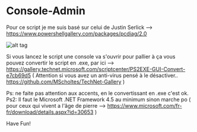 # Console-Admin

Pour ce script je me suis basé sur celui de Justin Serlick --> https://www.powershellgallery.com/packages/pcdiag/2.0

![alt tag](https://i.imgur.com/dIJ4KMP.png)

Si vous lancez le script une console va s'ouvrir pour pallier à ça vous pouvez convertir le script en .exe, par ici --> https://gallery.technet.microsoft.com/scriptcenter/PS2EXE-GUI-Convert-e7cb69d5 ( Attention si vous avez un anti-virus pensé à le désactiver.. https://github.com/MScholtes/TechNet-Gallery )

Ps: ne faite pas attention aux accents, en le convertissant en .exe c'est ok. 
Ps2: Il faut le Microsoft .NET Framework 4.5 au minimum sinon marche po ( pour ceux qui vivent a l'âge de pierre --> https://www.microsoft.com/fr-fr/download/details.aspx?id=30653 )


Have Fun!
